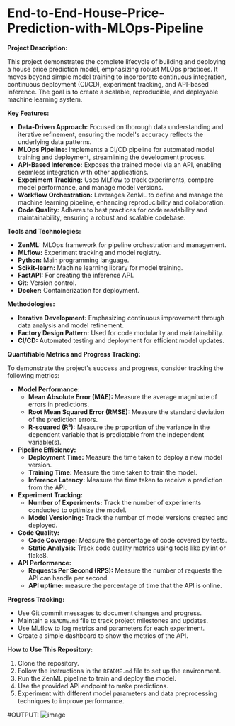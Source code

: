 # End-to-End-House-Price-Prediction-with-MLOps-Pipeline

**Project Description:**

This project demonstrates the complete lifecycle of building and deploying a house price prediction model, emphasizing robust MLOps practices. It moves beyond simple model training to incorporate continuous integration, continuous deployment (CI/CD), experiment tracking, and API-based inference. The goal is to create a scalable, reproducible, and deployable machine learning system.

**Key Features:**

* **Data-Driven Approach:** Focused on thorough data understanding and iterative refinement, ensuring the model's accuracy reflects the underlying data patterns.
* **MLOps Pipeline:** Implements a CI/CD pipeline for automated model training and deployment, streamlining the development process.
* **API-Based Inference:** Exposes the trained model via an API, enabling seamless integration with other applications.
* **Experiment Tracking:** Uses MLflow to track experiments, compare model performance, and manage model versions.
* **Workflow Orchestration:** Leverages ZenML to define and manage the machine learning pipeline, enhancing reproducibility and collaboration.
* **Code Quality:** Adheres to best practices for code readability and maintainability, ensuring a robust and scalable codebase.

**Tools and Technologies:**

* **ZenML:** MLOps framework for pipeline orchestration and management.
* **MLflow:** Experiment tracking and model registry.
* **Python:** Main programming language.
* **Scikit-learn:** Machine learning library for model training.
* **FastAPI:** For creating the inference API.
* **Git:** Version control.
* **Docker:** Containerization for deployment.

**Methodologies:**

* **Iterative Development:** Emphasizing continuous improvement through data analysis and model refinement.
* **Factory Design Pattern:** Used for code modularity and maintainability.
* **CI/CD:** Automated testing and deployment for efficient model updates.

**Quantifiable Metrics and Progress Tracking:**

To demonstrate the project's success and progress, consider tracking the following metrics:

* **Model Performance:**
    * **Mean Absolute Error (MAE):** Measure the average magnitude of errors in predictions.
    * **Root Mean Squared Error (RMSE):** Measure the standard deviation of the prediction errors.
    * **R-squared (R²):** Measure the proportion of the variance in the dependent variable that is predictable from the independent variable(s).
* **Pipeline Efficiency:**
    * **Deployment Time:** Measure the time taken to deploy a new model version.
    * **Training Time:** Measure the time taken to train the model.
    * **Inference Latency:** Measure the time taken to receive a prediction from the API.
* **Experiment Tracking:**
    * **Number of Experiments:** Track the number of experiments conducted to optimize the model.
    * **Model Versioning:** Track the number of model versions created and deployed.
* **Code Quality:**
    * **Code Coverage:** Measure the percentage of code covered by tests.
    * **Static Analysis:** Track code quality metrics using tools like pylint or flake8.
* **API Performance:**
    * **Requests Per Second (RPS):** Measure the number of requests the API can handle per second.
    * **API uptime:** measure the percentage of time that the API is online.

**Progress Tracking:**

* Use Git commit messages to document changes and progress.
* Maintain a `README.md` file to track project milestones and updates.
* Use MLflow to log metrics and parameters for each experiment.
* Create a simple dashboard to show the metrics of the API.

**How to Use This Repository:**

1.  Clone the repository.
2.  Follow the instructions in the `README.md` file to set up the environment.
3.  Run the ZenML pipeline to train and deploy the model.
4.  Use the provided API endpoint to make predictions.
5.  Experiment with different model parameters and data preprocessing techniques to improve performance.


#OUTPUT:
![image](https://github.com/user-attachments/assets/f90451e1-f47b-4c15-a3c6-b7aea11e4e73)


